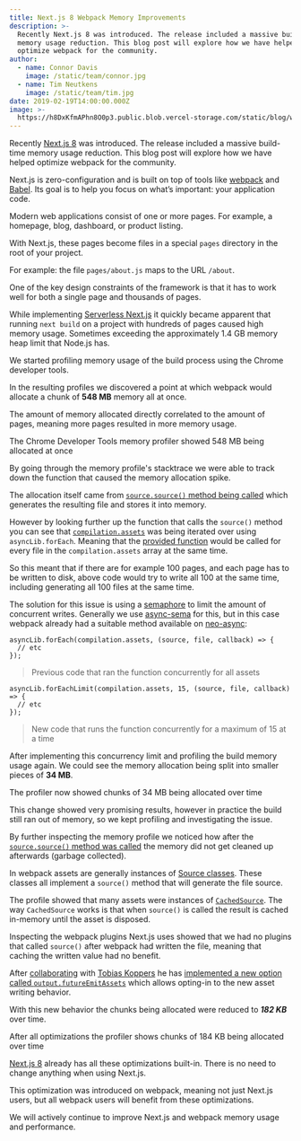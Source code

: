 ```yaml
---
title: Next.js 8 Webpack Memory Improvements
description: >-
  Recently Next.js 8 was introduced. The release included a massive build-time
  memory usage reduction. This blog post will explore how we have helped
  optimize webpack for the community.
author:
  - name: Connor Davis
    image: /static/team/connor.jpg
  - name: Tim Neutkens
    image: /static/team/tim.jpg
date: 2019-02-19T14:00:00.000Z
image: >-
  https://h8DxKfmAPhn8O0p3.public.blob.vercel-storage.com/static/blog/webpack-memory/twitter-card.png
---
```


Recently [Next.js 8](/blog/next-8) was introduced. The release included a massive build-time memory usage reduction. This blog post will explore how we have helped optimize webpack for the community.

Next.js is zero-configuration and is built on top of tools like [webpack](https://webpack.js.org/) and [Babel](https://babeljs.io). Its goal is to help you focus on what’s important: your application code.

Modern web applications consist of one or more pages. For example, a homepage, blog, dashboard, or product listing.

With Next.js, these pages become files in a special `pages` directory in the root of your project.

For example: the file `pages/about.js` maps to the URL `/about`.

One of the key design constraints of the framework is that it has to work well for both a single page and thousands of pages.

While implementing [Serverless Next.js](/blog/next-8#serverless-nextjs) it quickly became apparent that running `next build` on a project with hundreds of pages caused high memory usage. Sometimes exceeding the approximately 1.4 GB memory heap limit that Node.js has.

We started profiling memory usage of the build process using the Chrome developer tools.

In the resulting profiles we discovered a point at which webpack would allocate a chunk of **548 MB** memory all at once.

The amount of memory allocated directly correlated to the amount of pages, meaning more pages resulted in more memory usage.

The Chrome Developer Tools memory profiler showed 548 MB being allocated at once

By going through the memory profile's stacktrace we were able to track down the function that caused the memory allocation spike.

The allocation itself came from [`source.source()` method being called](https://github.com/webpack/webpack/blob/v4.28.4/lib/Compiler.js#L334) which generates the resulting file and stores it into memory.

However by looking further up the function that calls the `source()` method you can see that [`compilation.assets`](https://github.com/webpack/webpack/blob/v4.28.4/lib/Compiler.js#L316) was being iterated over using `asyncLib.forEach`. Meaning that the [provided function](https://github.com/webpack/webpack/blob/v4.28.4/lib/Compiler.js#L317) would be called for every file in the `compilation.assets` array at the same time.

So this meant that if there are for example 100 pages, and each page has to be written to disk, above code would try to write all 100 at the same time, including generating all 100 files at the same time.

The solution for this issue is using a [semaphore](https://en.wikipedia.org/wiki/Semaphore_\(programming\)) to limit the amount of concurrent writes. Generally we use [async-sema](https://github.com/vercel/async-sema) for this, but in this case webpack already had a suitable method available on [neo-async](https://github.com/webpack/webpack/blob/v4.28.4/lib/Compiler.js#L8):

```
asyncLib.forEach(compilation.assets, (source, file, callback) => {
  // etc
});
```

> Previous code that ran the function concurrently for all assets

```
asyncLib.forEachLimit(compilation.assets, 15, (source, file, callback) => {
  // etc
});
```

> New code that runs the function concurrently for a maximum of 15 at a time

After implementing this concurrency limit and profiling the build memory usage again. We could see the memory allocation being split into smaller pieces of **34 MB**.

The profiler now showed chunks of 34 MB being allocated over time

This change showed very promising results, however in practice the build still ran out of memory, so we kept profiling and investigating the issue.

By further inspecting the memory profile we noticed how after the [`source.source()` method was called](https://github.com/webpack/webpack/blob/v4.28.4/lib/Compiler.js#L334) the memory did not get cleaned up afterwards (garbage collected).

In webpack assets are generally instances of [Source classes](https://github.com/webpack/webpack-sources). These classes all implement a `source()` method that will generate the file source.

The profile showed that many assets were instances of [`CachedSource`](https://github.com/webpack/webpack-sources#cachedsource). The way `CachedSource` works is that when `source()` is called the result is cached in-memory until the asset is disposed.

Inspecting the webpack plugins Next.js uses showed that we had no plugins that called `source()` after webpack had written the file, meaning that caching the written value had no benefit.

After [collaborating](https://github.com/webpack/webpack/pull/8609) with [Tobias Koppers](https://twitter.com/wSokra) he has [implemented a new option called `output.futureEmitAssets`](https://github.com/webpack/webpack/pull/8642) which allows opting-in to the new asset writing behavior.

With this new behavior the chunks being allocated were reduced to **_182 KB_** over time.

After all optimizations the profiler shows chunks of 184 KB being allocated over time

[Next.js 8](/blog/next-8) already has all these optimizations built-in. There is no need to change anything when using Next.js.

This optimization was introduced on webpack, meaning not just Next.js users, but all webpack users will benefit from these optimizations.

We will actively continue to improve Next.js and webpack memory usage and performance.
